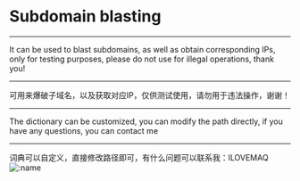 # Subdomain blasting
<hr/>
 It can be used to blast subdomains, as well as obtain corresponding IPs, only for testing purposes, please do not use for illegal operations, thank you!
 <hr/>
 可用来爆破子域名，以及获取对应IP，仅供测试使用，请勿用于违法操作，谢谢！
 <hr/>
 The dictionary can be customized, you can modify the path directly, if you have any questions, you can contact me
 <hr/>
 词典可以自定义，直接修改路径即可，有什么问题可以联系我：ILOVEMAQ

<img src="https://count.getloli.com/get/@:name" alt=":name" />
